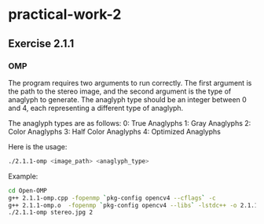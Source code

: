 # practical-work-2

## Exercise 2.1.1
### OMP

The program requires two arguments to run correctly. The first argument is the path to the stereo image, and the second argument is the type of anaglyph to generate. The anaglyph type should be an integer between 0 and 4, each representing a different type of anaglyph.

The anaglyph types are as follows:
0: True Anaglyphs
1: Gray Anaglyphs
2: Color Anaglyphs
3: Half Color Anaglyphs
4: Optimized Anaglyphs

Here is the usage:
```bash
./2.1.1-omp <image_path> <anaglyph_type>
```

Example:
```bash
cd Open-OMP
g++ 2.1.1-omp.cpp -fopenmp `pkg-config opencv4 --cflags` -c
g++ 2.1.1-omp.o  -fopenmp `pkg-config opencv4 --libs` -lstdc++ -o 2.1.1-omp
./2.1.1-omp stereo.jpg 2
```